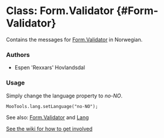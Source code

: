 Class: Form.Validator {#Form-Validator}
=====================================

Contains the messages for [Form.Validator][] in Norwegian.

### Authors

* Espen 'Rexxars' Hovlandsdal

### Usage

Simply change the language property to *no-NO*.

	MooTools.lang.setLanguage("no-NO");

See also: [Form.Validator][] and [Lang][]

[See the wiki for how to get involved](http://wiki.github.com/mootools/mootools-more)

[Form.Validator]: http://www.mootools.net/docs/more/Forms/Form.Validator#Form-Validator
[Lang]: http://www.mootools.net/docs/more/Core/Lang
